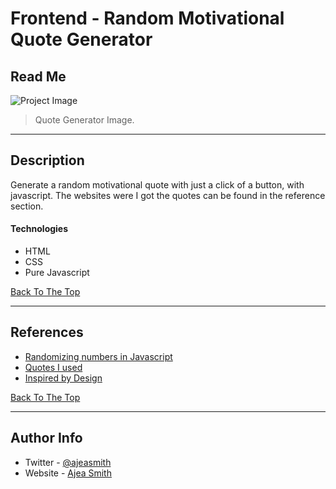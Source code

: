 # Frontend - Random Motivational Quote Generator

## Read Me

![Project Image](https://i.ibb.co/VxcD46q/Screen-Shot-2021-01-07-at-7-29-50-PM.png)

> Quote Generator Image.

---

## Description

Generate a random motivational quote with just a click of a button, with javascript. The websites were I got the quotes can be found in the reference section.

#### Technologies

- HTML
- CSS
- Pure Javascript

[Back To The Top](#read-me-template)

---

## References

- [Randomizing numbers in Javascript](https://medium.com/better-programming/generating-random-numbers-in-javascript-4b2a1e9d1806)
- [Quotes I used](https://www.oberlo.com/blog/motivational-quotes)
- [Inspired by Design](https://dribbble.com/shots/9084965-The-ux-cat-paradox)

[Back To The Top](#read-me-template)

---

## Author Info

- Twitter - [@ajeasmith](https://twitter.com/ajeasmith)
- Website - [Ajea Smith](https://github.com/AjeaSmith)
